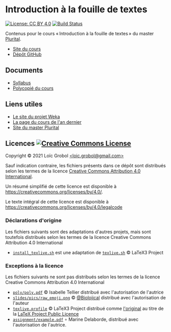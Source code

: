 Introduction à la fouille de textes
===================================

[![License: CC BY 4.0](https://licensebuttons.net/l/by/4.0/80x15.png)](https://creativecommons.org/licenses/by/4.0/)
[![Build Status](https://travis-ci.org/LoicGrobol/intro-fouille-textes.svg?branch=master)](https://travis-ci.org/LoicGrobol/intro-fouille-textes)

Contenus pour le cours « Introduction à la fouille de textes » du master [Plurital](http://plurital.org).

- [Site du cours](https://loicgrobol.github.io/intro-fouille-textes/)
- [Dépôt GitHub](https://github.com/LoicGrobol/intro-fouille-textes)

## Documents

- [Syllabus](https://github.com/LoicGrobol/intro-fouille-textes/releases/download/stable/syllabus.pdf)
- [Polycopié du
  cours](https://github.com/LoicGrobol/intro-fouille-textes/releases/download/stable/poly.pdf)

## Liens utiles

- [Le site du projet Weka](https://www.cs.waikato.ac.nz/ml/weka/)
- [La page du cours de l'an dernier](archives/2020)
- [Site du master Plurital](http://plurital.org)

## Licences <a rel="license" href="http://creativecommons.org/licenses/by/4.0/"><img alt="Creative Commons License" style="border-width:0" src="https://i.creativecommons.org/l/by/4.0/88x31.png"/></a>

Copyright © 2021 Loïc Grobol [\<loic.grobol@gmail.com\>](mailto:loic.grobol@gmail.com)

Sauf indication contraire, les fichiers présents dans ce dépôt sont distribués selon les termes de
la licence [Creative Commons Attribution 4.0
International](https://creativecommons.org/licenses/by/4.0/).

Un résumé simplifié de cette licence est disponible à <https://creativecommons.org/licenses/by/4.0/>.

Le texte intégral de cette licence est disponible à
<https://creativecommons.org/licenses/by/4.0/legalcode>

### Déclarations d'origine

Les fichiers suivants sont des adaptations d'autres projets, mais sont toutefois distribués selon
les termes de la licence Creative Commons Attribution 4.0 International

- [`install_texlive.sh`](install_texlive.sh) est une adaptation de [`texlive.sh`](https://github.com/latex3/latex3/blob/master/support/texlive.sh) © LaTeX3 Project

### Exceptions à la licence

Les fichiers suivants ne sont pas distribués selon les termes de la licence Creative Commons
Attribution 4.0 International

- [`poly/poly.pdf`](poly/poly.pdf) © Isabelle Tellier distribué avec l'autorisation de l'autrice
- [`slides/pics/raw_emoji.png`](slides/pics/raw_emoji.png) ©
  [\@Biolojical](https://twitter.com/biolojical/status/949344635310059520) distribué avec
  l'autorisation de l'auteur
- [`texlive.profile`](texlive.profile) © LaTeX3 Project distribué comme
  [l'original](https://github.com/latex3/latex3/blob/master/support/texlive.profile) au titre de la
  [LaTeX Project Public Licence](https://github.com/latex3/latex3/blob/master/LICENSE)
- [`assignment/example.pdf`](assignment/example.pdf) ∘ Marine Delaborde, distribué avec
  l'autorisation de l'autrice.
